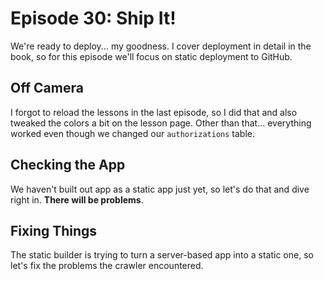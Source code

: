 # Episode 30: Ship It!
We're ready to deploy... my goodness. I cover deployment in detail in the book, so for this episode we'll focus on static deployment to GitHub.

## Off Camera
I forgot to reload the lessons in the last episode, so I did that and also tweaked the colors a bit on the lesson page. Other than that... everything worked even though we changed our `authorizations` table.

## Checking the App
We haven't built out app as a static app just yet, so let's do that and dive right in. **There will be problems**.

## Fixing Things
The static builder is trying to turn a server-based app into a static one, so let's fix the problems the crawler encountered.

